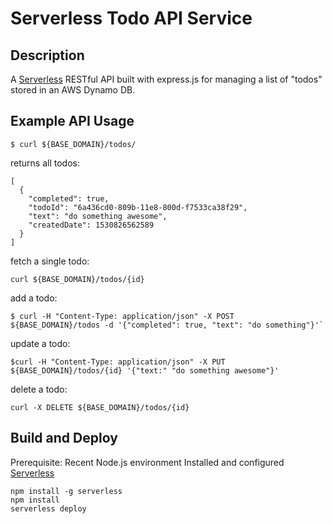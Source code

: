 # Serverless Todo API Service

## Description
A [Serverless](https://serverless.com) RESTful API built with express.js for managing a list of "todos" stored in an AWS Dynamo DB. 

## Example API Usage

```
$ curl ${BASE_DOMAIN}/todos/
```
returns all todos:
```
[
  {
    "completed": true,
    "todoId": "6a436cd0-809b-11e8-800d-f7533ca38f29",
    "text": "do something awesome",
    "createdDate": 1530826562589
  }
]
```

fetch a single todo:
```
curl ${BASE_DOMAIN}/todos/{id}
```


add a todo:
```
$ curl -H "Content-Type: application/json" -X POST ${BASE_DOMAIN}/todos -d '{"completed": true, "text": "do something"}'`
```

update a todo:
```
$curl -H "Content-Type: application/json" -X PUT ${BASE_DOMAIN}/todos/{id} '{"text:" "do something awesome"}'
```

delete a todo:
```
curl -X DELETE ${BASE_DOMAIN}/todos/{id}
```

## Build and Deploy

Prerequisite: Recent Node.js environment
Installed and configured [Serverless](https://serverless.com)
```
npm install -g serverless
npm install
serverless deploy
```